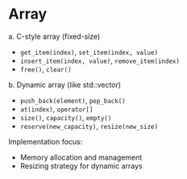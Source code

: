 # Array

a. C-style array (fixed-size)

- `get_item(index)`, `set_item(index, value)`
- `insert_item(index, value)`, `remove_item(index)`
- `free()`, `clear()`

b. Dynamic array (like std::vector)

- `push_back(element)`, `pop_back()`
- `at(index)`, `operator[]`
- `size()`, `capacity()`, `empty()`
- `reserve(new_capacity)`, `resize(new_size)`

Implementation focus:

- Memory allocation and management
- Resizing strategy for dynamic arrays
